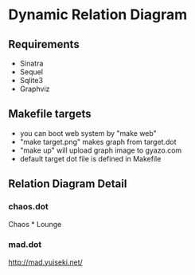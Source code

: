 # Dynamic Relation Diagram #

## Requirements ##

* Sinatra
* Sequel
* Sqlite3
* Graphviz

## Makefile targets ##

* you can boot web system by "make web"
* "make target.png" makes graph from target.dot
* "make up" will upload graph image to gyazo.com
* default target dot file is defined in Makefile

## Relation Diagram Detail ##
### chaos.dot ###
Chaos * Lounge
### mad.dot ###
http://mad.yuiseki.net/

